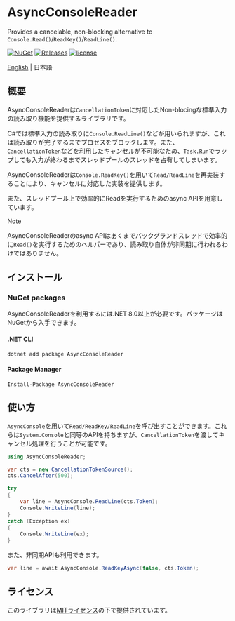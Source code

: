 # AsyncConsoleReader
Provides a cancelable, non-blocking alternative to `Console.Read()`/`ReadKey()`/`ReadLine()`.

[![NuGet](https://img.shields.io/nuget/v/AsyncConsoleReader.svg)](https://www.nuget.org/packages/AsyncConsoleReader)
[![Releases](https://img.shields.io/github/release/nuskey8/AsyncConsoleReader.svg)](https://github.com/nuskey8/AsyncConsoleReader/releases)
[![license](https://img.shields.io/badge/LICENSE-MIT-green.svg)](LICENSE)

[English](./README.md) | 日本語

## 概要

AsyncConsoleReaderは`CancellationToken`に対応したNon-blocingな標準入力の読み取り機能を提供するライブラリです。

C#では標準入力の読み取りに`Console.ReadLine()`などが用いられますが、これは読み取りが完了するまでプロセスをブロックします。また、`CancellationToken`などを利用したキャンセルが不可能なため、`Task.Run`でラップしても入力が終わるまでスレッドプールのスレッドを占有してしまいます。

AsyncConsoleReaderは`Console.ReadKey()`を用いて`Read/ReadLine`を再実装することにより、キャンセルに対応した実装を提供します。

また、スレッドプール上で効率的にReadを実行するためのasync APIを用意しています。

> [!NOTE]
> AsyncConsoleReaderのasync APIはあくまでバックグランドスレッドで効率的に`Read()`を実行するためのヘルパーであり、読み取り自体が非同期に行われるわけではありません。

## インストール

### NuGet packages

AsyncConsoleReaderを利用するには.NET 8.0以上が必要です。パッケージはNuGetから入手できます。

#### .NET CLI

```
dotnet add package AsyncConsoleReader
```

#### Package Manager

```
Install-Package AsyncConsoleReader
```

## 使い方

`AsyncConsole`を用いて`Read/ReadKey/ReadLine`を呼び出すことができます。これらは`System.Console`と同等のAPIを持ちますが、`CancellationToken`を渡してキャンセル処理を行うことが可能です。

```cs
using AsyncConsoleReader;

var cts = new CancellationTokenSource();
cts.CancelAfter(500);

try
{
    var line = AsyncConsole.ReadLine(cts.Token);
    Console.WriteLine(line);
}
catch (Exception ex)
{
    Console.WriteLine(ex);
}
```

また、非同期APIも利用できます。

```cs
var line = await AsyncConsole.ReadKeyAsync(false, cts.Token);
```

## ライセンス

このライブラリは[MITライセンス](LICENSE)の下で提供されています。
